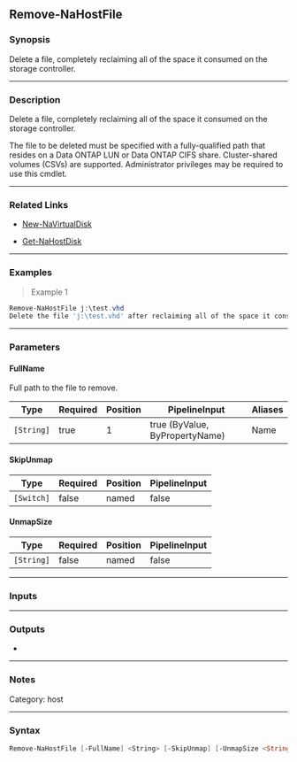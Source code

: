 Remove-NaHostFile
-----------------

### Synopsis
Delete a file, completely reclaiming all of the space it consumed on the storage controller.

---

### Description

Delete a file, completely reclaiming all of the space it consumed on the storage controller.

The file to be deleted must be specified with a fully-qualified path that resides on a Data ONTAP LUN or Data ONTAP CIFS share.  Cluster-shared volumes (CSVs) are supported.  Administrator privileges may be required to use this cmdlet.

---

### Related Links
* [New-NaVirtualDisk](New-NaVirtualDisk)

* [Get-NaHostDisk](Get-NaHostDisk)

---

### Examples
> Example 1

```PowerShell
Remove-NaHostFile j:\test.vhd
Delete the file 'j:\test.vhd' after reclaiming all of the space it consumed on the storage controller.
```

---

### Parameters
#### **FullName**
Full path to the file to remove.

|Type      |Required|Position|PipelineInput                 |Aliases|
|----------|--------|--------|------------------------------|-------|
|`[String]`|true    |1       |true (ByValue, ByPropertyName)|Name   |

#### **SkipUnmap**

|Type      |Required|Position|PipelineInput|
|----------|--------|--------|-------------|
|`[Switch]`|false   |named   |false        |

#### **UnmapSize**

|Type      |Required|Position|PipelineInput|
|----------|--------|--------|-------------|
|`[String]`|false   |named   |false        |

---

### Inputs

---

### Outputs
* 

---

### Notes
Category: host

---

### Syntax
```PowerShell
Remove-NaHostFile [-FullName] <String> [-SkipUnmap] [-UnmapSize <String>] [<CommonParameters>]
```
